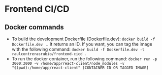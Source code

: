 # Frontend CI/CD
## Docker commands
- To build the development Dockerfile (Dockerfile.dev): `docker build -f Dockerfile.dev .`. It returns an ID. If you want, you can tag the image with the following command: `docker build -f Dockerfile.dev -t raulcontrerasrubio/frontend-cicd .`
- To run the docker container, run the following command: `docker run -p 3000:3000 -v /home/app/react-client/node_modules -v "$(pwd):/home/app/react-client" [CONTAINER ID OR TAGGED IMAGE]`